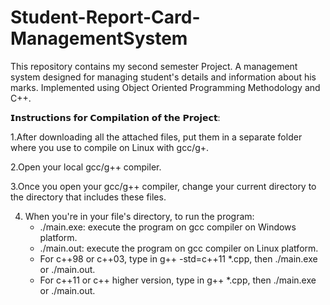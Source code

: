 # Student-Report-Card-ManagementSystem 

This repository contains my second semester Project. A management system designed for managing student's details and information about his marks. 
Implemented using  Object Oriented Programming Methodology and  C++. 


𝗜𝗻𝘀𝘁𝗿𝘂𝗰𝘁𝗶𝗼𝗻𝘀 𝗳𝗼𝗿 𝗖𝗼𝗺𝗽𝗶𝗹𝗮𝘁𝗶𝗼𝗻 𝗼𝗳 𝘁𝗵𝗲 𝗣𝗿𝗼𝗷𝗲𝗰𝘁:

1.After downloading all the attached files, put them in a separate folder where you use to 
compile on Linux with gcc/g+.

2.Open your local gcc/g++ compiler. 

3.Once you open your gcc/g++ compiler, change your current directory to the directory that
 includes these files.

4. When you're in your file's directory, to run the program:
      *  ./main.exe: execute the program on gcc compiler on Windows platform.
      *  ./main.out: execute the program on gcc compiler on Linux platform.
      *  For c++98 or c++03, type in g++ -std=c++11 *.cpp, then ./main.exe or ./main.out.
      *  For c++11 or c++ higher version, type in g++ *.cpp, then ./main.exe or ./main.out.
